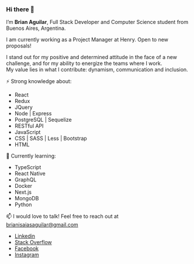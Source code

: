 ### Hi there 👋

I’m **Brian Aguilar**, Full Stack Developer and Computer Science student from Buenos Aires, Argentina.

I am currently working as a Project Manager at Henry. Open to new proposals!

I stand out for my positive and determined attitude in the face of a new challenge, and for my ability to energize the teams where I work.<br/>
My value lies in what I contribute: dynamism, communication and inclusion.

⚡ Strong knowledge about:<br/>
- React
- Redux
- JQuery
- Node | Express
- PostgreSQL | Sequelize
- RESTful API
- JavaScript
- CSS | SASS | Less | Bootstrap
- HTML

🌱 Currently learning:
- TypeScript
- React Native
- GraphQL
- Docker
- Next.js
- MongoDB
- Python

     
📫 I would love to talk! Feel free to reach out at brianisaiasaguilar@gmail.com

- [Linkedin](https://www.linkedin.com/in/braiaguilar/)
- [Stack Overflow](https://stackoverflow.com/users/14947303/)
- [Facebook](https://www.facebook.com/braiaguilar/)
- [Instagram](https://www.instagram.com/braiaguilar/)
